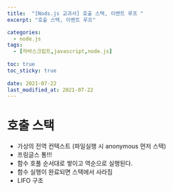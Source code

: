 ```yaml
---
title:  "[Nods.js 교과서] 호출 스택, 이벤트 루프 "
excerpt: "호출 스택, 이벤트 루프"

categories:
  - node.js
tags:
  - [자바스크립트,javascript,node.js]
  
toc: true
toc_sticky: true
 
date: 2021-07-22
last_modified_at: 2021-07-22
---
```


# 호출 스택 
- 가상의 전역 컨텍스트 (파일실행 시 anonymous 먼저 스택)
- 프링글스 통!!!
- 함수 호풀 순서대로 쌓이고 역순으로 실행된다.
- 함수 실행이 완료되면 스택에서 사라짐
- LIFO 구조




